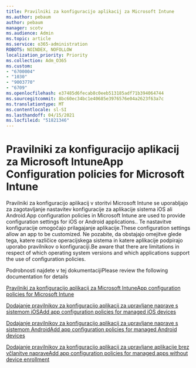 ```yaml
---
title: Pravilniki za konfiguracijo aplikacij za Microsoft Intune
ms.author: pebaum
author: pebaum
manager: scotv
ms.audience: Admin
ms.topic: article
ms.service: o365-administration
ROBOTS: NOINDEX, NOFOLLOW
localization_priority: Priority
ms.collection: Adm_O365
ms.custom:
- "6700004"
- "1030"
- "9003770"
- "6709"
ms.openlocfilehash: e37485d6fecab8c0eeb513185adf71b394064744
ms.sourcegitcommit: 8bc60ec34bc1e40685e3976576e04a2623f63a7c
ms.translationtype: MT
ms.contentlocale: sl-SI
ms.lasthandoff: 04/15/2021
ms.locfileid: "51821346"
---
```

# <a name="app-configuration-policies-for-microsoft-intune"></a><span data-ttu-id="0b7a2-102">Pravilniki za konfiguracijo aplikacij za Microsoft Intune</span><span class="sxs-lookup"><span data-stu-id="0b7a2-102">App Configuration policies for Microsoft Intune</span></span>

<span data-ttu-id="0b7a2-103">Pravilniki za konfiguracijo aplikacij v storitvi Microsoft Intune se uporabljajo za zagotavljanje nastavitev konfiguracije za aplikacije sistema iOS ali Android.</span><span class="sxs-lookup"><span data-stu-id="0b7a2-103">App configuration policies in Microsoft Intune are used to provide configuration settings for iOS or Android applications..</span></span> <span data-ttu-id="0b7a2-104">Te nastavitve konfiguracije omogočajo prilagajanje aplikacije.</span><span class="sxs-lookup"><span data-stu-id="0b7a2-104">These configuration settings allow an app to be customized.</span></span> <span data-ttu-id="0b7a2-105">Ne pozabite, da obstajajo omejitve glede tega, katere različice operacijskega sistema in katere aplikacije podpirajo uporabo pravilnikov o konfiguraciji.</span><span class="sxs-lookup"><span data-stu-id="0b7a2-105">Be aware that there are limitations in respect of which operating system versions and which applications support the use of configuration policies.</span></span>

<span data-ttu-id="0b7a2-106">Podrobnosti najdete v tej dokumentaciji</span><span class="sxs-lookup"><span data-stu-id="0b7a2-106">Please review the following documentation for details</span></span>

[<span data-ttu-id="0b7a2-107">Pravilniki za konfiguracijo aplikacij za Microsoft Intune</span><span class="sxs-lookup"><span data-stu-id="0b7a2-107">App configuration policies for Microsoft Intune</span></span>](https://docs.microsoft.com/intune/app-configuration-policies-overview)  

[<span data-ttu-id="0b7a2-108">Dodajanje pravilnikov za konfiguracijo aplikacij za upravljane naprave s sistemom iOS</span><span class="sxs-lookup"><span data-stu-id="0b7a2-108">Add app configuration policies for managed iOS devices</span></span>](https://docs.microsoft.com/intune/app-configuration-policies-use-ios)  

[<span data-ttu-id="0b7a2-109">Dodajanje pravilnikov za konfiguracijo aplikacij za upravljane naprave s sistemom Android</span><span class="sxs-lookup"><span data-stu-id="0b7a2-109">Add app configuration policies for managed Android devices</span></span>](https://docs.microsoft.com/intune/app-configuration-policies-use-android)

[<span data-ttu-id="0b7a2-110">Dodajanje pravilnikov za konfiguracijo aplikacij za upravljane aplikacije brez včlanitve naprave</span><span class="sxs-lookup"><span data-stu-id="0b7a2-110">Add app configuration policies for managed apps without device enrollment</span></span>](https://docs.microsoft.com/intune/app-configuration-policies-managed-app)
